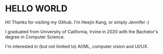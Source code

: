 # HELLO WORLD
Hi! Thanks for visiting my Github.
I'm Heejin Kang, or simply Jennifer :)

I graduated from University of California, Irvine in 2020 with the Bachelor's degree in Computer Science.

I'm interested in (but not limited to) AI/ML, computer vision and UI/UX.

<!---
HKang0302/HKang0302 is a ✨ special ✨ repository because its `README.md` (this file) appears on your GitHub profile.
You can click the Preview link to take a look at your changes.
--->
